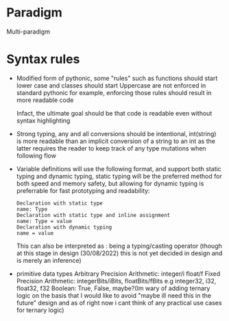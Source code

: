 # Paradigm
Multi-paradigm

# Syntax rules
- Modified form of pythonic, some "rules" such as functions should start lower case and classes should start Uppercase are not enforced in standard pythonic for example, enforcing those rules should result in more readable code
  
  Infact, the ultimate goal should be that code is readable even without syntax highlighting

- Strong typing, any and all conversions should be intentional,  int(string) is more readable than an implicit conversion of a string to an int as the latter requires the reader to keep track of any type mutations when following flow

- Variable definitions will use the following format, and support both static typing and dynamic typing, static typing will be the preferred method for both speed and memory safety, but allowing for dynamic typing is preferrable for fast prototyping and readability: 
    ```
    Declaration with static type
    name: Type
	Declaration with static type and inline assignment
	name: Type = value
    Declaration with dynamic typing
    name = value
	```
    This can also be interpreted as : being a typing/casting operator (though at this stage in design (30/08/2022) this is not yet decided in design and is merely an inference)

- primitive data types
    Arbitrary Precision Arithmetic: integer/i float/f
    Fixed Precision Arithmetic: integerBits/iBits, floatBits/fBits e.g integer32, i32, float32, f32
    Boolean: True, False, maybe?(Im wary of adding ternary logic on the basis that I would like to avoid "maybe ill need this in the future" design and as of right now i cant think of any practical use cases for ternary logic)
